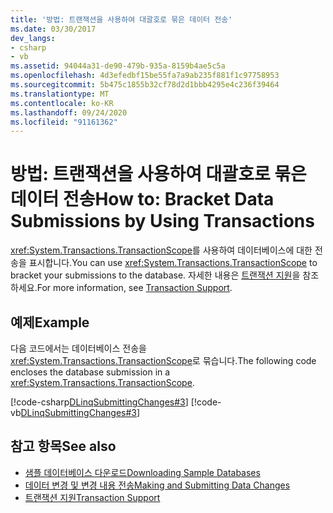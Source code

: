 ```yaml
---
title: '방법: 트랜잭션을 사용하여 대괄호로 묶은 데이터 전송'
ms.date: 03/30/2017
dev_langs:
- csharp
- vb
ms.assetid: 94044a31-de90-479b-935a-8159b4ae5c5a
ms.openlocfilehash: 4d3efedbf15be55fa7a9ab235f881f1c97758953
ms.sourcegitcommit: 5b475c1855b32cf78d2d1bbb4295e4c236f39464
ms.translationtype: MT
ms.contentlocale: ko-KR
ms.lasthandoff: 09/24/2020
ms.locfileid: "91161362"
---
```

# <a name="how-to-bracket-data-submissions-by-using-transactions"></a><span data-ttu-id="0d24b-102">방법: 트랜잭션을 사용하여 대괄호로 묶은 데이터 전송</span><span class="sxs-lookup"><span data-stu-id="0d24b-102">How to: Bracket Data Submissions by Using Transactions</span></span>

<span data-ttu-id="0d24b-103"><xref:System.Transactions.TransactionScope>를 사용하여 데이터베이스에 대한 전송을 표시합니다.</span><span class="sxs-lookup"><span data-stu-id="0d24b-103">You can use <xref:System.Transactions.TransactionScope> to bracket your submissions to the database.</span></span> <span data-ttu-id="0d24b-104">자세한 내용은 [트랜잭션 지원](transaction-support.md)을 참조 하세요.</span><span class="sxs-lookup"><span data-stu-id="0d24b-104">For more information, see [Transaction Support](transaction-support.md).</span></span>  
  
## <a name="example"></a><span data-ttu-id="0d24b-105">예제</span><span class="sxs-lookup"><span data-stu-id="0d24b-105">Example</span></span>  

 <span data-ttu-id="0d24b-106">다음 코드에서는 데이터베이스 전송을 <xref:System.Transactions.TransactionScope>로 묶습니다.</span><span class="sxs-lookup"><span data-stu-id="0d24b-106">The following code encloses the database submission in a <xref:System.Transactions.TransactionScope>.</span></span>  
  
 [!code-csharp[DLinqSubmittingChanges#3](../../../../../../samples/snippets/csharp/VS_Snippets_Data/DLinqSubmittingChanges/cs/Program.cs#3)]
 [!code-vb[DLinqSubmittingChanges#3](../../../../../../samples/snippets/visualbasic/VS_Snippets_Data/DLinqSubmittingChanges/vb/Module1.vb#3)]  
  
## <a name="see-also"></a><span data-ttu-id="0d24b-107">참고 항목</span><span class="sxs-lookup"><span data-stu-id="0d24b-107">See also</span></span>

- [<span data-ttu-id="0d24b-108">샘플 데이터베이스 다운로드</span><span class="sxs-lookup"><span data-stu-id="0d24b-108">Downloading Sample Databases</span></span>](downloading-sample-databases.md)
- [<span data-ttu-id="0d24b-109">데이터 변경 및 변경 내용 전송</span><span class="sxs-lookup"><span data-stu-id="0d24b-109">Making and Submitting Data Changes</span></span>](making-and-submitting-data-changes.md)
- [<span data-ttu-id="0d24b-110">트랜잭션 지원</span><span class="sxs-lookup"><span data-stu-id="0d24b-110">Transaction Support</span></span>](transaction-support.md)
